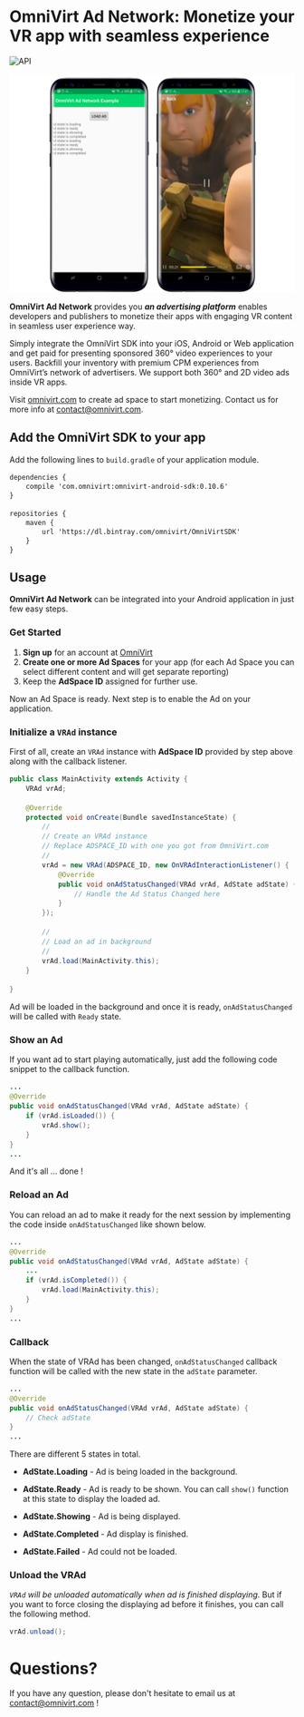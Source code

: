 # OmniVirt Ad Network: Monetize your VR app with seamless experience
![API](https://img.shields.io/badge/API-17%2B-blue.svg?style=flat)

![Screenshot](https://github.com/OmniVirt/OmniVirtAdNetwork-Android-Example/blob/master/screenshotad.jpg?raw=true)

**OmniVirt Ad Network** provides you ***an advertising platform*** enables developers and publishers to monetize their apps with engaging VR content in seamless user experience way.

Simply integrate the OmniVirt SDK into your iOS, Android or Web application and get paid for presenting sponsored 360° video experiences to your users. Backfill your inventory with premium CPM experiences from OmniVirt’s network of advertisers. We support both 360° and 2D video ads inside VR apps.

Visit [omnivirt.com](https://omnivirt.com/) to create ad space to start monetizing. Contact us for more info at [contact@omnivirt.com](mailto:contact@omnivirt.com).

## Add the OmniVirt SDK to your app
 
Add the following lines to `build.gradle` of your application module.
```
dependencies {
    compile 'com.omnivirt:omnivirt-android-sdk:0.10.6'
} 
 
repositories {
    maven {
        url 'https://dl.bintray.com/omnivirt/OmniVirtSDK'
    }
}
```

## Usage

**OmniVirt Ad Network** can be integrated into your Android application in just few easy steps.

### Get Started

1. **Sign up** for an account at [OmniVirt](www.omnivirt.com)
2. **Create one or more Ad Spaces** for your app (for each Ad Space you can select different content and will get separate reporting)
3. Keep the **AdSpace ID** assigned for further use.

Now an Ad Space is ready. Next step is to enable the Ad on your application.


### Initialize a `VRAd` instance
 
First of all, create an `VRAd` instance with **AdSpace ID** provided by step above along with the callback listener.
```java
public class MainActivity extends Activity {
    VRAd vrAd;
    
    @Override
    protected void onCreate(Bundle savedInstanceState) {
        //
        // Create an VRAd instance
        // Replace ADSPACE_ID with one you got from OmniVirt.com
        //
        vrAd = new VRAd(ADSPACE_ID, new OnVRAdInteractionListener() {
            @Override
            public void onAdStatusChanged(VRAd vrAd, AdState adState) {
                // Handle the Ad Status Changed here
            }
        });
        
        //
        // Load an ad in background
        //
        vrAd.load(MainActivity.this);
    }

}
```

Ad will be loaded in the background and once it is ready, `onAdStatusChanged` will be called with `Ready` state.

### Show an Ad

If you want ad to start playing automatically, just add the following code snippet to the callback function.

```java
...
@Override
public void onAdStatusChanged(VRAd vrAd, AdState adState) {
    if (vrAd.isLoaded()) {
        vrAd.show();
    }
}
...
```

And it's all ... done !

### Reload an Ad

You can reload an ad to make it ready for the next session by implementing the code inside `onAdStatusChanged` like shown below.

```java
...
@Override
public void onAdStatusChanged(VRAd vrAd, AdState adState) {
    ...
    if (vrAd.isCompleted()) {
        vrAd.load(MainActivity.this);
    }
}
...
```

### Callback

When the state of VRAd has been changed, `onAdStatusChanged` callback function will be called with the new state in the `adState` parameter.

```java
...
@Override
public void onAdStatusChanged(VRAd vrAd, AdState adState) {
    // Check adState
}
...
```

There are different 5 states in total.

- **AdState.Loading** - Ad is being loaded in the background.

- **AdState.Ready** - Ad is ready to be shown. You can call `show()` function at this state to display the loaded ad.

- **AdState.Showing** - Ad is being displayed.

- **AdState.Completed** - Ad display is finished.

- **AdState.Failed** - Ad could not be loaded.


### Unload the VRAd

*`VRAd` will be unloaded automatically when ad is finished displaying.* But if you want to force closing the displaying ad before it finishes, you can call the following method.

```java
vrAd.unload();
```

# Questions?

If you have any question, please don't hesitate to email us at [contact@omnivirt.com](mailto:contact@omnivirt.com) !
